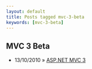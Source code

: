 ```yaml
---
layout: default
title: Posts tagged mvc-3-beta
keywords: [mvc-3-beta]
---
```

<h2 class="category">MVC 3 Beta</h2>
<ul class="posts">
<li>
<p>
<span class="date">13/10/2010</span> &raquo;
<a href="/blog/asp-net-mvc-3">ASP.NET MVC 3</a>
</p>
</li>
</ul>
